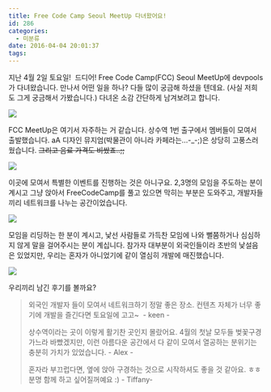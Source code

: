 ```yaml
---
title: Free Code Camp Seoul MeetUp 다녀왔어요!
id: 286
categories:
  - 미분류
date: 2016-04-04 20:01:37
tags:
---
```


지난 4월 2일 토요일!  드디어! Free Code Camp(FCC) Seoul MeetUp에 devpools가 다녀왔습니다. 만나서 어떤 일을 하나? 다들 많이 궁금해 하셨을 텐데요. (사실 저희도 그게 궁금해서 가봤습니다.) 다녀온 소감 간단하게 남겨보려고 합니다.

![](https://i.imgur.com/V2o5OSc.png)

FCC MeetUp은 여기서 자주하는 거 같습니다. 상수역 1번 출구에서 멤버들이 모여서 출발했습니다. aA 디자인 뮤지엄(박물관이 아니라 카페라는...-_-;)은 상당히 고풍스러웠습니다. <del>그리고 음료 가격도 비쌌죠..;;</del>

![](https://i.imgur.com/Vzmu1H4.png)

이곳에 모여서 특별한 이벤트를 진행하는 것은 아니구요. 2,3명의 모임을 주도하는 분이 계시고 그냥 앉아서 FreeCodeCamp를 풀고 있으면 막히는 부분은 도와주고, 개발자들끼리 네트워크를 나누는 공간이었습니다.

![](https://i.imgur.com/9CDeTkg.png)

모임을 리딩하는 한 분이 계시고, 낯선 사람들로 가득찬 모임에 나와 뻘쭘하거나 심심하지 않게 말을 걸어주시는 분이 계십니다. 참가자 대부분이 외국인들이라 초반의 낯설음은 있었지만, 우리는 혼자가 아니었기에 같이 열심히 개발에 매진했습니다.

![](https://i.imgur.com/SWs4S0s.png)

우리끼리 남긴 후기를 볼까요?

> 외국인 개발자 들이 모여서 네트워크하기 정말 좋은 장소. 컨텐츠 자체가 너무 좋기에 개발을 즐긴다면 토요일에 고고~  - keen -
> 
> 상수역이라는 곳이 이렇게 활기찬 곳인지 몰랐어요. 4월의 첫날 모두들 벚꽃구경가느라 바빴겠지만, 이런 아름다운 공간에서 다 같이 모여서 열공하는 분위기는 충분히 가치가 있었습니다. - Alex -
> 
> 혼자라 부끄럽다면, 옆에 앉아 구경하는 것으로 시작하셔도 좋을 것 같아요. ㅎㅎ 분명 함께 하고 싶어질꺼예요 :) - Tiffany-

&nbsp;